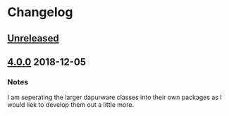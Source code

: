 # Changelog

## [Unreleased]

## [4.0.0] 2018-12-05
### Notes
I am seperating the larger dapurware classes into their own packages as I would liek to develop them out a little more.

[Unreleased]: https://github.com/dappur/dappurware-email/compare/v4.0.0...HEAD
[4.0.0]: https://github.com/dappur/dappurware-email/releases/tag/v4.0.0